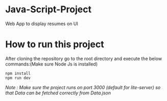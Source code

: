 # Java-Script-Project
 Web App to display resumes on UI
 
 # How to run this project
 
 After cloning the repository go to the root directory and execute the below commands:(Make sure Node Js is installed)
 
 `npm install` <br>
 `npm run dev`
 
 *Note : Make sure the project runs on port 3000 (default for lite-server) so that Data can be fetched correctly from Data.json* 
